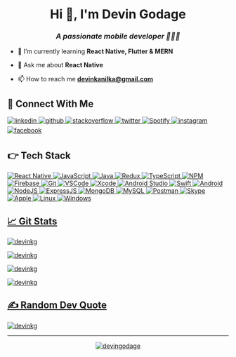 <h1 align="center">Hi 👋, I'm Devin Godage</h1>
<h3 align="center"><i>A passionate mobile developer 👨🏻‍💻</i></h3>
<!-- <img align="right" alt="Coding" width="400" src="https://cdn.dribbble.com/users/461802/screenshots/4753031/media/4711ad8d0ba0dcd367061aa7841f8107.gif"/> -->
<!-- https://cdn.dribbble.com/users/1187836/screenshots/6539429/programer.gif -->

- 🌱 I’m currently learning **React Native, Flutter & MERN**

- 💬 Ask me about **React Native**

- 📫 How to reach me **devinkanilka@gmail.com**

<h2 align="left">📲 Connect With Me</h3>
<a href="https://linkedin.com/in/devin-godage" target="_blank">
<img src=https://img.shields.io/badge/linkedin-%231E77B5.svg?color=405DE6&style=for-the-badge&logo=linkedin&logoColor=white alt=linkedin style="margin-bottom: 5px;" />
</a>
<a href="https://github.com/devinkg" target="_blank">
<img src=https://img.shields.io/badge/github-%2324292e.svg?color=222222&style=for-the-badge&logo=github&logoColor=white alt=github style="margin-bottom: 5px;" />
</a>
<a href="https://stackoverflow.com/users/9516745" target="_blank">
<img src=https://img.shields.io/badge/stackoverflow-%23F28032.svg?&style=for-the-badge&logo=stackoverflow&logoColor=white alt=stackoverflow style="margin-bottom: 5px;" />
</a>
<a href="https://twitter.com/devingodage" target="_blank">
<img src=https://img.shields.io/badge/twitter-%2300acee.svg?&style=for-the-badge&logo=twitter&logoColor=white alt=twitter style="margin-bottom: 5px;" />
</a>
<a href="https://open.spotify.com/user/devin_deekay">
<img alt="Spotify" src="https://img.shields.io/badge/Spotify-1ED760?&style=for-the-badge&logo=spotify&logoColor=white">
</a>
<a href="https://instagram.com/devin_deekay" target="_blank">
<img src=https://img.shields.io/badge/instagram-%ff5851db.svg?color=C13584&style=for-the-badge&logo=instagram&logoColor=white alt=instagram style="margin-bottom: 5px;" />
</a>
<a href="https://www.facebook.com/devin.godage" target="_blank">
<img src=https://img.shields.io/badge/facebook-%232E87FB.svg?color=2962FF&style=for-the-badge&logo=facebook&logoColor=white alt=facebook style="margin-bottom: 5px;" />
</a>


<h2 align="left">👉 Tech Stack</h2>
<p align="left">
    <a href="https://reactnative.dev/"><img alt="React Native" src="https://img.shields.io/badge/React_Native-20232A?logo=react&amp;logoColor=61DAFB"/>
    <a href="https://developer.mozilla.org/en-US/docs/Web/JavaScript/"><img alt="JavaScript" src="https://img.shields.io/badge/JavaScript-20232A?logo=javascript&amp;logoColor=FFFF00"/>
    <a href="https://www.java.com/"><img alt="Java" src="https://img.shields.io/badge/Java-20232A?logo=java&amp;logoColor=yellow"/>
    <a href="https://redux.js.org/"><img alt="Redux" src="https://img.shields.io/badge/Redux-20232A?logo=redux&amp;logoColor=764ABC"/>
    <a href="https://www.typescriptlang.org/"><img alt="TypeScript" src="https://img.shields.io/badge/TypeScript-20232A?logo=typescript&amp;logoColor=007acc"/>
    <a href="https://www.npmjs.com/"><img alt="NPM" src="https://img.shields.io/badge/npm-20232A?logo=npm&amp;logoColor=764ABC"/>
    <a href="https://firebase.google.com/"><img alt="Firebase" src="https://img.shields.io/badge/Firebase-20232A?logo=firebase&amp;logoColor=FFA611"/>
    <a href="https://git-scm.com/"><img alt="Git" src="https://img.shields.io/badge/Git-20232A?logo=git&amp;logoColor=F34F29"/>
    <a href="https://code.visualstudio.com/"><img alt="VSCode" src="https://img.shields.io/badge/Visual%20Studio%20Code-20232A?logo=visual-studio-code&amp;logoColor=0078D7"/>
    <a href="https://developer.apple.com/xcode/"><img alt="Xcode" src="https://img.shields.io/badge/Xcode-20232A?logo=xcode&amp;logoColor=324ED6"/>
    <a href="https://developer.android.com/studio/"><img alt="Android Studio" src="https://img.shields.io/badge/Android%20Studio-20232A?logo=android-studio&amp;logoColor=78c257"/>
    <a href="https://developer.apple.com/swift/"><img alt="Swift" src="https://img.shields.io/badge/Swift-20232A?logo=swift&amp;logoColor=A552A9"/>
    <a href="https://developer.android.com/"><img alt="Android" src="https://img.shields.io/badge/Android-20232A?logo=android&amp;logoColor=A4C639"/>
    <a href="https://nodejs.org/"><img alt="NodeJS" src="https://img.shields.io/badge/node.js-20232A?logo=node.js&amp;logoColor=3C873A"/>
    <a href="https://expressjs.com/"><img alt="ExpressJS" src="https://img.shields.io/badge/express.js-20232A?logo=express&amp;logoColor=F0F0F0"/>
    <a href="https://www.mongodb.com/"><img alt="MongoDB" src="https://img.shields.io/badge/MongoDB-20232A?logo=mongodb&amp;logoColor=049024"/>
    <a href="https://www.mysql.com/"><img alt="MySQL" src="https://img.shields.io/badge/MySQL-20232A?logo=mysql&amp;logoColor=005C84"/>
    <a href="https://postman.com/"><img alt="Postman" src="https://img.shields.io/badge/Postman-20232A?logo=postman&amp;logoColor=EF5B25"/>
    <a href="https://www.skype.com/en/"><img alt="Skype" src="https://img.shields.io/badge/Skype-20232A?logo=skype&amp;logoColor=009EDC"/>
    <a href="https://www.apple.com/"><img alt="Apple" src="https://img.shields.io/badge/Apple-20232A?logo=apple&amp;logoColor=FFFFFF"/>
    <a href="https://www.linux.org/"><img alt="Linux" src="https://img.shields.io/badge/Linux-20232A?logo=linux&amp;logoColor=FCC624"/>
    <a href="https://www.microsoft.com/en-us/"><img alt="Windows" src="https://img.shields.io/badge/Windows-20232A?logo=windowsxp&amp;logoColor=008080"/>
</p>

<h2 align="left">📈 Git Stats</h2>

<p><img align="center" src="https://github-readme-stats.vercel.app/api?username=devinkg&theme=radical&hide_border=false&include_all_commits=false&count_private=true&locale=en&show_icons=true" alt="devinkg" /></p>

<p><img align="center" src="https://github-readme-streak-stats.herokuapp.com/?user=devinkg&theme=radical&hide_border=false" alt="devinkg" /></p>

<p><img align="center" src="https://github-readme-stats.vercel.app/api/top-langs/?username=devinkg&theme=radical&hide_border=false&include_all_commits=false&count_private=true&layout=compact" alt="devinkg" /></p>

<p><img align="center" src="https://activity-graph.herokuapp.com/graph?username=devinkg&theme=redical&hide_border=false&custom_title=Devin's%20Contribution%20Graph&radius=4" alt="devinkg"/></p>

<h2 align="left">✍️ Random Dev Quote</h2>

<p><img align="center" src="https://quotes-github-readme.vercel.app/api?type=horizontal&theme=radical" alt="devinkg"/></p>

---
<p align="center"> <a href="https://twitter.com/devingodage" target="blank"><img src="https://img.shields.io/twitter/follow/devingodage?logo=twitter&style=for-the-badge" alt="devingodage" /></a> </p>
